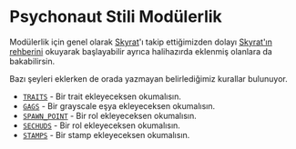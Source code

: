 # Psychonaut Stili Modülerlik

Modülerlik için genel olarak [Skyrat](https://github.com/Skyrat-SS13/Skyrat-tg)'ı takip ettiğimizden dolayı [Skyrat'ın rehberini](https://github.com/Skyrat-SS13/Skyrat-tg/blob/master/modular_skyrat/readme.md) okuyarak başlayabilir ayrıca halihazırda eklenmiş olanlara da bakabilirsin.

Bazı şeyleri eklerken de orada yazmayan belirlediğimiz kurallar bulunuyor.

- [`TRAITS`](modules/traits/README.md "modular_psychonaut/modules/traits/README.md") - Bir trait ekleyeceksen okumalısın.
- [`GAGS`](modules/GAGS/README.md "modular_psychonaut/modules/GAGS/README.md") - Bir grayscale eşya ekleyeceksen okumalısın.
- [`SPAWN_POINT`](modules/spawn_point/README.md "modular_psychonaut/modules/spawn_point/README.md") - Bir rol ekleyeceksen okumalısın.
- [`SECHUDS`](modules/sechuds/README.md "modular_psychonaut/modules/sechuds/README.md") - Bir rol ekleyeceksen okumalısın.
- [`STAMPS`](modules/stamps/README.md "modular_psychonaut/modules/stamps/README.md") - Bir stamp ekleyeceksen okumalısın.

<!-- Tg = 1ba3d35e320dd59a8fdf9c7dc73d409ee3c6966c IDli commitin üzerine oluşturulmuştur. Son psychonaut pri 556, Bu prden sonrasını da eklicez tüm hepsi bitince  -->
